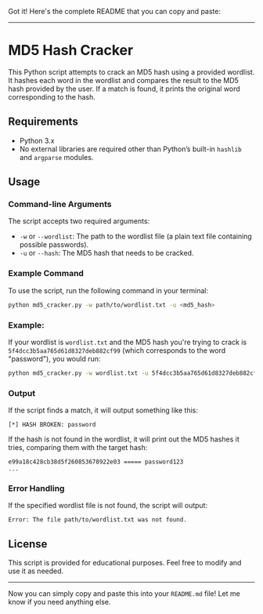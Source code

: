 Got it! Here's the complete README that you can copy and paste:

---

# MD5 Hash Cracker

This Python script attempts to crack an MD5 hash using a provided wordlist. It hashes each word in the wordlist and compares the result to the MD5 hash provided by the user. If a match is found, it prints the original word corresponding to the hash.

## Requirements

- Python 3.x
- No external libraries are required other than Python’s built-in `hashlib` and `argparse` modules.

## Usage

### Command-line Arguments

The script accepts two required arguments:

- `-w` or `--wordlist`: The path to the wordlist file (a plain text file containing possible passwords).
- `-u` or `--hash`: The MD5 hash that needs to be cracked.

### Example Command

To use the script, run the following command in your terminal:

```bash
python md5_cracker.py -w path/to/wordlist.txt -u <md5_hash>
```

### Example:

If your wordlist is `wordlist.txt` and the MD5 hash you're trying to crack is `5f4dcc3b5aa765d61d8327deb882cf99` (which corresponds to the word "password"), you would run:

```bash
python md5_cracker.py -w wordlist.txt -u 5f4dcc3b5aa765d61d8327deb882cf99
```

### Output

If the script finds a match, it will output something like this:

```
[*] HASH BROKEN: password
```

If the hash is not found in the wordlist, it will print out the MD5 hashes it tries, comparing them with the target hash:

```
e99a18c428cb38d5f260853678922e03 ===== password123
...
```

### Error Handling

If the specified wordlist file is not found, the script will output:

```
Error: The file path/to/wordlist.txt was not found.
```

## License

This script is provided for educational purposes. Feel free to modify and use it as needed.

---

Now you can simply copy and paste this into your `README.md` file! Let me know if you need anything else.
